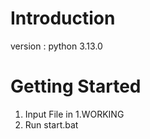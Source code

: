 # Introduction

version : python 3.13.0

# Getting Started

1. Input File in 1.WORKING
2. Run start.bat
